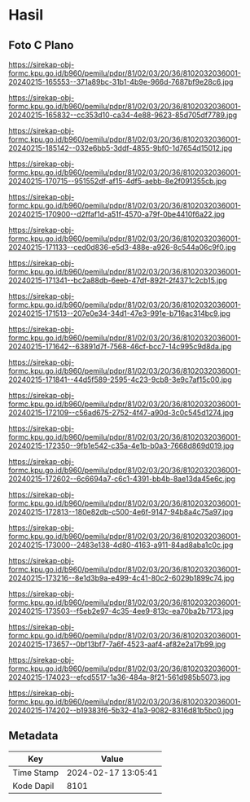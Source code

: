 # Hasil

## Foto C Plano

https://sirekap-obj-formc.kpu.go.id/b960/pemilu/pdpr/81/02/03/20/36/8102032036001-20240215-165553--371a89bc-31b1-4b9e-966d-7687bf9e28c6.jpg

https://sirekap-obj-formc.kpu.go.id/b960/pemilu/pdpr/81/02/03/20/36/8102032036001-20240215-165832--cc353d10-ca34-4e88-9623-85d705df7789.jpg

https://sirekap-obj-formc.kpu.go.id/b960/pemilu/pdpr/81/02/03/20/36/8102032036001-20240215-185142--032e6bb5-3ddf-4855-9bf0-1d7654d15012.jpg

https://sirekap-obj-formc.kpu.go.id/b960/pemilu/pdpr/81/02/03/20/36/8102032036001-20240215-170715--951552df-af15-4df5-aebb-8e2f091355cb.jpg

https://sirekap-obj-formc.kpu.go.id/b960/pemilu/pdpr/81/02/03/20/36/8102032036001-20240215-170900--d2ffaf1d-a51f-4570-a79f-0be4410f6a22.jpg

https://sirekap-obj-formc.kpu.go.id/b960/pemilu/pdpr/81/02/03/20/36/8102032036001-20240215-171133--ced0d836-e5d3-488e-a926-8c544a06c9f0.jpg

https://sirekap-obj-formc.kpu.go.id/b960/pemilu/pdpr/81/02/03/20/36/8102032036001-20240215-171341--bc2a88db-6eeb-47df-892f-2f4371c2cb15.jpg

https://sirekap-obj-formc.kpu.go.id/b960/pemilu/pdpr/81/02/03/20/36/8102032036001-20240215-171513--207e0e34-34d1-47e3-991e-b716ac314bc9.jpg

https://sirekap-obj-formc.kpu.go.id/b960/pemilu/pdpr/81/02/03/20/36/8102032036001-20240215-171642--63891d7f-7568-46cf-bcc7-14c995c9d8da.jpg

https://sirekap-obj-formc.kpu.go.id/b960/pemilu/pdpr/81/02/03/20/36/8102032036001-20240215-171841--44d5f589-2595-4c23-9cb8-3e9c7af15c00.jpg

https://sirekap-obj-formc.kpu.go.id/b960/pemilu/pdpr/81/02/03/20/36/8102032036001-20240215-172109--c56ad675-2752-4f47-a90d-3c0c545d1274.jpg

https://sirekap-obj-formc.kpu.go.id/b960/pemilu/pdpr/81/02/03/20/36/8102032036001-20240215-172350--9fb1e542-c35a-4e1b-b0a3-7668d869d019.jpg

https://sirekap-obj-formc.kpu.go.id/b960/pemilu/pdpr/81/02/03/20/36/8102032036001-20240215-172602--6c6694a7-c6c1-4391-bb4b-8ae13da45e6c.jpg

https://sirekap-obj-formc.kpu.go.id/b960/pemilu/pdpr/81/02/03/20/36/8102032036001-20240215-172813--180e82db-c500-4e6f-9147-94b8a4c75a97.jpg

https://sirekap-obj-formc.kpu.go.id/b960/pemilu/pdpr/81/02/03/20/36/8102032036001-20240215-173000--2483e138-4d80-4163-a911-84ad8aba1c0c.jpg

https://sirekap-obj-formc.kpu.go.id/b960/pemilu/pdpr/81/02/03/20/36/8102032036001-20240215-173216--8e1d3b9a-e499-4c41-80c2-6029b1899c74.jpg

https://sirekap-obj-formc.kpu.go.id/b960/pemilu/pdpr/81/02/03/20/36/8102032036001-20240215-173503--f5eb2e97-4c35-4ee9-813c-ea70ba2b7173.jpg

https://sirekap-obj-formc.kpu.go.id/b960/pemilu/pdpr/81/02/03/20/36/8102032036001-20240215-173657--0bf13bf7-7a6f-4523-aaf4-af82e2a17b99.jpg

https://sirekap-obj-formc.kpu.go.id/b960/pemilu/pdpr/81/02/03/20/36/8102032036001-20240215-174023--efcd5517-1a36-484a-8f21-561d985b5073.jpg

https://sirekap-obj-formc.kpu.go.id/b960/pemilu/pdpr/81/02/03/20/36/8102032036001-20240215-174202--b19383f6-5b32-41a3-9082-8316d81b5bc0.jpg


## Metadata

| Key        | Value               |
| ---------- | ------------------- |
| Time Stamp | 2024-02-17 13:05:41 |
| Kode Dapil | 8101                |



